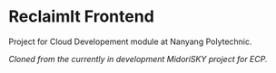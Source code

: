 # ReclaimIt Frontend

Project for Cloud Developement module at Nanyang Polytechnic.

_Cloned from the currently in development MidoriSKY project for ECP._